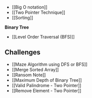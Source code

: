 - [[Big O notation]]
- [[Two Pointer Technique]]
- [[Sorting]]


**Binary Tree**
- [[Level Order Traversal (BFS)]]


## Challenges
- [[Maze Algorithm using DFS or BFS]]
- [[Merge Sorted Array]]
- [[Ransom Note]]
- [[Maximum Depth of Binary Tree]]
- [[Valid Palindrome - Two Pointer]]
- [[Remove Element - Two Pointer]]